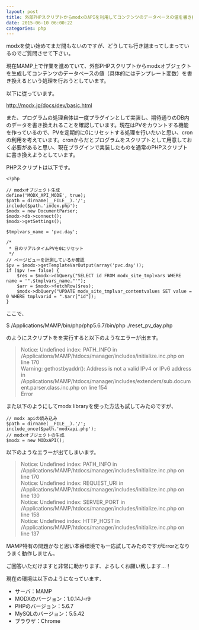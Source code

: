 ```yaml
---
layout: post
title: 外部PHPスクリプトからmodxのAPIを利用してコンテンツのデータベースの値を書き換える方法について
date: 2015-06-10 06:00:22
categories: php
---
```

<!-- {% raw %} -->
<p>modxを使い始めてまだ間もないのですが、どうしても行き詰まってしまっているのでご質問させて下さい。</p>

<p>現在MAMP上で作業を進めていて、外部PHPスクリプトからmodxオブジェクトを生成してコンテンツのデータベースの値（具体的にはテンプレート変数）を書き換えるという処理を行おうとしています。</p>

<p>以下に従っています。</p>

<p><a href="http://modx.jp/docs/dev/basic.html" rel="nofollow">http://modx.jp/docs/dev/basic.html</a></p>

<p>また、プログラムの処理自体は一度プラグインとして実装し、期待通りのDB内のデータを書き換えれることを確認しています。現在はPVをカウントする機能を作っているので、PVを定期的に0にリセットする処理を行いたいと思い、cronの利用を考えています。cronからだとプログラムをスクリプトとして用意しておく必要があると思い、現在プラグインで実装したものを通常のPHPスクリプトに書き換えようとしています。</p>

<p>PHPスクリプトは以下です。</p>

<pre><code>&lt;?php

// modxオブジェクト生成
define('MODX_API_MODE', true);
$path = dirname(__FILE__).'/';
include($path.'index.php');
$modx = new DocumentParser;
$modx-&gt;db-&gt;connect();
$modx-&gt;getSettings();

$tmplvars_name = 'pvc.day';

/*
 * 日のリアルタイムPVを0にリセット
 */
// ページビューを計測しているか確認
$pv = $modx-&gt;getTemplateVarOutput(array('pvc.day'));
if ($pv !== false) {
    $res = $modx-&gt;dbQuery("SELECT id FROM modx_site_tmplvars WHERE name = '".$tmplvars_name."'");
    $arr = $modx-&gt;fetchRow($res);
    $modx-&gt;dbQuery("UPDATE modx_site_tmplvar_contentvalues SET value = 0 WHERE tmplvarid = ".$arr["id"]);
}
</code></pre>

<p>ここで、</p>

<p>$ /Applications/MAMP/bin/php/php5.6.7/bin/php ./reset_pv_day.php</p>

<p>のようにスクリプトをを実行すると以下のようなエラーが出ます。</p>

<blockquote>
  <p>Notice: Undefined index: PATH_INFO in /Applications/MAMP/htdocs/manager/includes/initialize.inc.php on line 170<br>
  Warning: gethostbyaddr(): Address is not a valid IPv4 or IPv6 address in /Applications/MAMP/htdocs/manager/includes/extenders/sub.document.parser.class.inc.php on line 154<br>
  Error</p>
</blockquote>

<p>また以下のようにしてmodx libraryを使った方法も試してみたのですが、</p>

<pre><code>// modx apiの読み込み
$path = dirname(__FILE__).'/';
include_once($path.'modxapi.php');
// modxオブジェクトの生成
$modx = new MODxAPI();
</code></pre>

<p>以下のようなエラーが出てしまいます。</p>

<blockquote>
  <p>Notice: Undefined index: PATH_INFO in /Applications/MAMP/htdocs/manager/includes/initialize.inc.php on line 170<br>
  Notice: Undefined index: REQUEST_URI in /Applications/MAMP/htdocs/manager/includes/initialize.inc.php on line 130<br>
  Notice: Undefined index: SERVER_PORT in /Applications/MAMP/htdocs/manager/includes/initialize.inc.php on line 158<br>
  Notice: Undefined index: HTTP_HOST in /Applications/MAMP/htdocs/manager/includes/initialize.inc.php on line 137</p>
</blockquote>

<p>MAMP特有の問題かなと思い本番環境でも一応試してみたのですがErrorとなりうまく動作しません。</p>

<p>ご回答いただけますと非常に助かります、よろしくお願い致します...！</p>

<p>現在の環境は以下のようになっています．</p>

<ul>
<li>サーバ：MAMP</li>
<li>MODXのバージョン：1.0.14J-r9</li>
<li>PHPのバージョン：5.6.7</li>
<li>MySQLのバージョン：5.5.42</li>
<li>ブラウザ：Chrome</li>
</ul>
<!-- {% endraw %} -->
